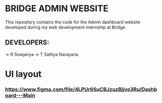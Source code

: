 # BRIDGE ADMIN WEBSITE
This repository contains the code for the Admin dashboard website developed during my web development internship at Bridge.
<br>
## DEVELOPERS:
-> R Sowjanya
-> T Sathya Narayana
<br>
# UI layout
### https://www.figma.com/file/4LPUr6SuCBJzuzBjjvo3Ru/Dashboard---Main

